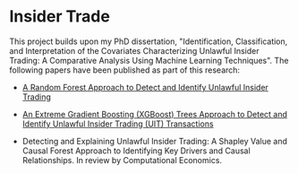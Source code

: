 # Insider Trade 


This project builds upon my PhD dissertation, "Identification, Classification, and Interpretation of the Covariates Characterizing Unlawful Insider Trading: A Comparative Analysis Using Machine Learning Techniques". The following papers have been published as part of this research:



- [A Random Forest Approach to Detect and Identify Unlawful Insider Trading](https://link.springer.com/article/10.1007/s10614-025-10993-2)

- [An Extreme Gradient Boosting (XGBoost) Trees Approach to Detect and Identify Unlawful Insider Trading (UIT) Transactions](https://data.scitevents.org/BooksPublishedScitepress.aspx)

- Detecting and Explaining Unlawful Insider Trading: A Shapley Value and Causal Forest Approach to Identifying Key Drivers and Causal Relationships. In review by Computational Economics. 